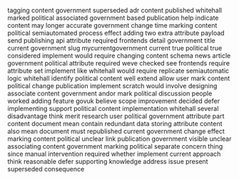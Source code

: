 tagging content government superseded adr content published whitehall marked political associated government based publication help indicate content may longer accurate government change time marking content political semiautomated process effect adding two extra attribute payload send publishing api attribute required frontends detail government title current government slug mycurrentgovernment current true political true considered implement would require changing content schema news article government political attribute required weve checked see frontends require attribute set implement like whitehall would require replicate semiautomatic logic whitehall identify political content well extend allow user mark content political change publication implement scratch would involve designing associate content government andor mark political discussion people worked adding feature govuk believe scope improvement decided defer implementing support political content implementation whitehall several disadvantage think merit research user political government attribute part content document mean contain redundant data storing attribute content also mean document must republished current government change effect marking content political unclear link publication government visible unclear associating content government marking political separate concern thing since manual intervention required whether implement current approach think reasonable defer supporting knowledge address issue present superseded consequence